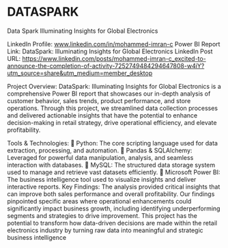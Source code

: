 # DATASPARK
Data Spark Illuminating Insights for Global Electronics

LinkedIn Profile: www.linkedin.com/in/mohammed-imran-c
Power BI Report Link: DataSpark: Illuminating Insights for Global Electronics
LinkedIn Post URL: https://www.linkedin.com/posts/mohammed-imran-c_excited-to-announce-the-completion-of-activity-7252749484294647808-w4iY?utm_source=share&utm_medium=member_desktop	

Project Overview:
DataSpark: Illuminating Insights for Global Electronics is a comprehensive Power BI report that showcases our in-depth analysis of customer behavior, sales trends, product performance, and store operations. Through this project, we streamlined data collection processes and delivered actionable insights that have the potential to enhance decision-making in retail strategy, drive operational efficiency, and elevate profitability.

Tools & Technologies:
	Python: The core scripting language used for data extraction, processing, and automation.
	Pandas & SQLAlchemy: Leveraged for powerful data manipulation, analysis, and seamless interaction with databases.
	MySQL: The structured data storage system used to manage and retrieve vast datasets efficiently.
	Microsoft Power BI: The business intelligence tool used to visualize insights and deliver interactive reports.
Key Findings:
The analysis provided critical insights that can improve both sales performance and overall profitability. Our findings pinpointed specific areas where operational enhancements could significantly impact business growth, including identifying underperforming segments and strategies to drive improvement.
This project has the potential to transform how data-driven decisions are made within the retail electronics industry by turning raw data into meaningful and strategic business intelligence
